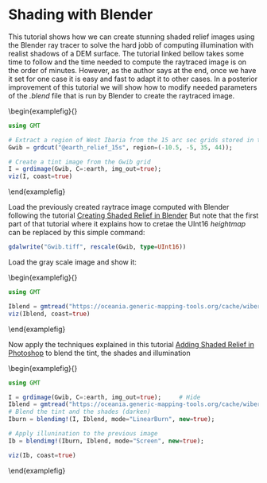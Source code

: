 # Shading with Blender

This tutorial shows how we can create stunning shaded relief images using the Blender ray tracer to solve
the hard jobb of computing illumination with realist shadows of a DEM surface. The tutorial linked bellow
takes some time to follow and the time needed to compute the raytraced image is on the order of minutes.
However, as the author says at the end, once we have it set for one case it is easy and fast to adapt it
to other cases. In a posterior improvement of this tutorial we will show how to modify needed parameters
of the _.blend_ file that is run by Blender to create the raytraced image.


\begin{examplefig}{}
```julia
using GMT

# Extract a region of West Ibaria from the 15 arc sec grids stored in the GMT server
Gwib = grdcut("@earth_relief_15s", region=(-10.5, -5, 35, 44));

# Create a tint image from the Gwib grid
I = grdimage(Gwib, C=:earth, img_out=true);
viz(I, coast=true)
```
\end{examplefig}

Load the previously created raytrace image computed with Blender following the tutorial
[Creating Shaded Relief in Blender](https://somethingaboutmaps.wordpress.com/2017/11/16/creating-shaded-relief-in-blender/)
But note that the first part of that tutorial where it explains how to cretae the UInt16 _heightmap_ can be replaced by
this simple command:

```julia
gdalwrite("Gwib.tiff", rescale(Gwib, type=UInt16))
```

Load the gray scale image and show it:

\begin{examplefig}{}
```julia
using GMT

Iblend = gmtread("https://oceania.generic-mapping-tools.org/cache/wiberia_shade_blender.png");
viz(Iblend, coast=true)
```
\end{examplefig}

Now apply the techniques explained in this tutorial [Adding Shaded Relief in Photoshop](https://somethingaboutmaps.wordpress.com/2014/10/26/adding-shaded-relief-in-photoshop/)
to blend the tint, the shades and illumination


\begin{examplefig}{}
```julia
using GMT

I = grdimage(Gwib, C=:earth, img_out=true);		# Hide
Iblend = gmtread("https://oceania.generic-mapping-tools.org/cache/wiberia_shade_blender.png");	# Hide
# Blend the tint and the shades (darken)
Iburn = blendimg!(I, Iblend, mode="LinearBurn", new=true);

# Apply illunination to the previous image
Ib = blendimg!(Iburn, Iblend, mode="Screen", new=true);

viz(Ib, coast=true)
```
\end{examplefig}
